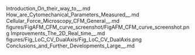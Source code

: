 Introduction_On_their_way_to__.md
How_are_Cytomechanical_Parameters_Measured__.md
Cellular_Force_Microscopy_CFM_General__.md
figures/FigAFM_CFM_curve_screenshot/FigAFM_CFM_curve_screenshot.png
Improvements_The_2D_Real_time__.md
figures/Fig_LoC_CV_DualAxis/Fig_LoC_CV_DualAxis.png
Conclusions_and_Further_Developments_Large__.md
